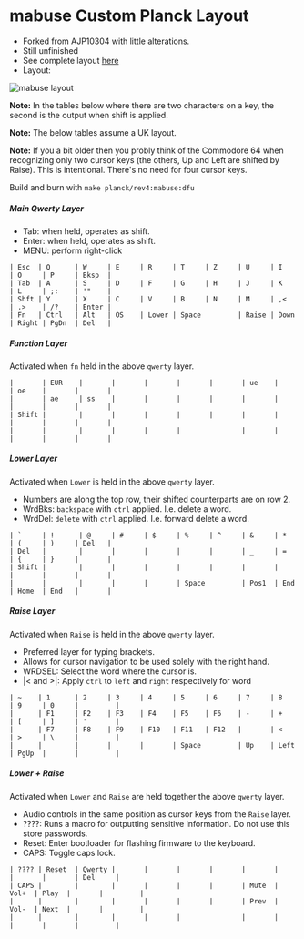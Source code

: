 # mabuse Custom Planck Layout

* Forked from AJP10304 with little alterations.
* Still unfinished
* See complete layout [here](http://www.keyboard-layout-editor.com/#/gists/6b6e85da261d4b7a0772c268d0364416)
* Layout:

![mabuse layout](https://i.imgur.com/Z68z6df.png)


**Note:** In the tables below where there are two characters on a key, 
the second is the output when shift is applied.
  
**Note:** The below tables assume a UK layout.

**Note:** If you a bit older then you probly think of the Commodore 64 when recognizing only two cursor keys (the others, Up and Left are shifted by Raise). This is intentional. There's no need for four cursor keys.

Build and burn with `make planck/rev4:mabuse:dfu`

##### Main Qwerty Layer 

* Tab: when held, operates as shift.
* Enter: when held, operates as shift.
* MENU: perform right-click

```
| Esc  | Q      | W     | E     | R     | T     | Z     | U     | I     | O     | P     | Bksp  |
| Tab  | A      | S     | D     | F     | G     | H     | J     | K     | L     | ;:    | '"    |
| Shft | Y      | X     | C     | V     | B     | N     | M     | ,<    | .>    | /?    | Enter |
| Fn   | Ctrl   | Alt   | OS    | Lower | Space         | Raise | Down  | Right | PgDn  | Del   |
```
##### Function Layer
Activated when `fn` held in the above `qwerty` layer.

```
|       | EUR    |       |       |       |       |       | ue    |       | oe    |       |       |
|       | ae     | ss    |       |       |       |       |       |       |       |       |       |
| Shift |        |       |       |       |       |       |       |       |       |       |       |
|       |        |       |       |       |               |       |       |       |       |       |
```

##### Lower Layer
Activated when `Lower` is held in the above `qwerty` layer.

* Numbers are along the top row, their shifted counterparts are on row 2.
* WrdBks: `backspace` with `ctrl` applied. I.e. delete a word.  
* WrdDel: `delete` with `ctrl` applied. I.e. forward delete a word.

```
| `     | !      | @     | #     | $     | %     | ^     | &     | *     | (     | )     | Del   |
| Del   |        |       |       |       |       |       | _     | =     | {     | }     |       |
| Shift |        |       |       |       |       |       |       |       |       |       |       |
|       |        |       |       |       | Space         | Pos1  | End   | Home  | End   |       |
```
 
 ##### Raise Layer
 Activated when `Raise` is held in the above `qwerty` layer.
 
 * Preferred layer for typing brackets.
 * Allows for cursor navigation to be used solely with the right hand.
 * WRDSEL: Select the word where the cursor is.
 * |< and >|: Apply `ctrl` to `left` and `right` respectively for word 

```
| ~    | 1      | 2     | 3     | 4     | 5     | 6     | 7     | 8     | 9     | 0     |         |
|      | F1     | F2    | F3    | F4    | F5    | F6    | -     | +     | [     | ]     | '       |
|      | F7     | F8    | F9    | F10   | F11   | F12   |       | <     | >     | \     |         |
|      |        |       |       |       | Space         | Up    | Left  | PgUp  |       |         |
```
 
##### Lower + Raise
Activated when `Lower` and `Raise` are held together the above `qwerty` layer.

* Audio controls in the same position as cursor keys from the `Raise` layer.  
* ????: Runs a macro for outputting sensitive information.  Do not use this store passwords.
* Reset: Enter bootloader for flashing firmware to the keyboard.
* CAPS: Toggle caps lock.

```
| ???? | Reset  | Qwerty |       |       |       |       |       |       |       |       | Del     |
| CAPS |        |        |       |       |       |       | Mute  | Vol+  | Play  |       |         |
|      |        |        |       |       |       |       | Prev  | Vol-  | Next  |       |         |
|      |        |        |       |       |               |       |       |       |       |         |
``` 

